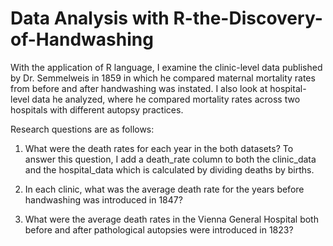 # Data Analysis with R-the-Discovery-of-Handwashing

With the application of R language, I examine the clinic-level data published by Dr. Semmelweis in 1859 in which he compared maternal mortality rates from before and after handwashing was instated. I also look at hospital-level data he analyzed, where he compared mortality rates across two hospitals with different autopsy practices.

Research questions are as follows:

1. What were the death rates for each year in the both datasets? 
To answer this question, I add a death_rate column to both the clinic_data and the hospital_data which is calculated by dividing deaths by births.

2. In each clinic, what was the average death rate for the years before handwashing was introduced in 1847? 

3. What were the average death rates in the Vienna General Hospital both before and after pathological autopsies were introduced in 1823? 


